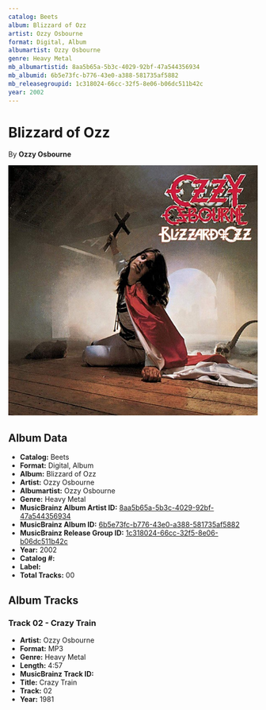```yaml
---
catalog: Beets
album: Blizzard of Ozz
artist: Ozzy Osbourne
format: Digital, Album
albumartist: Ozzy Osbourne
genre: Heavy Metal
mb_albumartistid: 8aa5b65a-5b3c-4029-92bf-47a544356934
mb_albumid: 6b5e73fc-b776-43e0-a388-581735af5882
mb_releasegroupid: 1c318024-66cc-32f5-8e06-b06dc511b42c
year: 2002
---
```


# Blizzard of Ozz

By **Ozzy Osbourne**

![](../../assets/beetscovers/Ozzy_Osbourne-Blizzard_of_Ozz.jpg)

## Album Data

- **Catalog:** Beets
- **Format:** Digital, Album
- **Album:** Blizzard of Ozz
- **Artist:** Ozzy Osbourne
- **Albumartist:** Ozzy Osbourne
- **Genre:** Heavy Metal
- **MusicBrainz Album Artist ID:** [8aa5b65a-5b3c-4029-92bf-47a544356934](https://musicbrainz.org/artist/8aa5b65a-5b3c-4029-92bf-47a544356934)
- **MusicBrainz Album ID:** [6b5e73fc-b776-43e0-a388-581735af5882](https://musicbrainz.org/release/6b5e73fc-b776-43e0-a388-581735af5882)
- **MusicBrainz Release Group ID:** [1c318024-66cc-32f5-8e06-b06dc511b42c](https://musicbrainz.org/release-group/1c318024-66cc-32f5-8e06-b06dc511b42c)
- **Year:** 2002
- **Catalog #:** 
- **Label:** 
- **Total Tracks:** 00

## Album Tracks

### Track 02 - Crazy Train

- **Artist:** Ozzy Osbourne
- **Format:** MP3
- **Genre:** Heavy Metal
- **Length:** 4:57
- **MusicBrainz Track ID:** [](https://musicbrainz.org/recording/)
- **Title:** Crazy Train
- **Track:** 02
- **Year:** 1981

